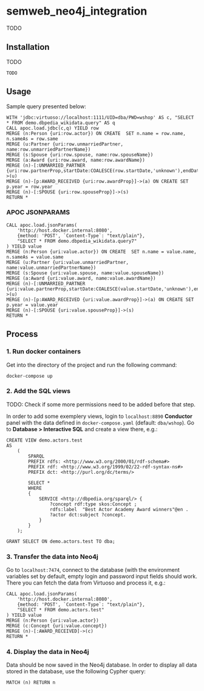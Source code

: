# semweb_neo4j_integration
TODO

## Installation

TODO
```
TODO
```

## Usage

Sample query presented below:

```neo4j
WITH 'jdbc:virtuoso://localhost:1111/UID=dba/PWD=wshop' AS c, "SELECT * FROM demo.dbpedia_wikidata.query" AS q
CALL apoc.load.jdbc(c,q) YIELD row
MERGE (n:Person {uri:row.actor}) ON CREATE  SET n.name = row.name, n.sameAs = row.same
MERGE (u:Partner {uri:row.unmarriedPartner, name:row.unmarriedPartnerName})
MERGE (s:Spouse {uri:row.spouse, name:row.spouseName})
MERGE (a:Award {uri:row.award, name:row.awardName})
MERGE (n)-[:UNMARRIED_PARTNER {uri:row.partnerProp,startDate:COALESCE(row.startDate,'unknown'),endDate:COALESCE(row.endDate,'unknown')}]->(u)
MERGE (n)-[p:AWARD_RECEIVED {uri:row.awardProp}]->(a) ON CREATE SET p.year = row.year
MERGE (n)-[:SPOUSE {uri:row.spouseProp}]->(s)
RETURN *
```

### APOC JSONPARAMS

```
CALL apoc.load.jsonParams(
    'http://host.docker.internal:8080',
    {method: 'POST', `Content-Type`: "text/plain"},
    "SELECT * FROM demo.dbpedia_wikidata.query7"
) YIELD value
MERGE (n:Person {uri:value.actor}) ON CREATE  SET n.name = value.name, n.sameAs = value.same
MERGE (u:Partner {uri:value.unmarriedPartner, name:value.unmarriedPartnerName})
MERGE (s:Spouse {uri:value.spouse, name:value.spouseName})
MERGE (a:Award {uri:value.award, name:value.awardName})
MERGE (n)-[:UNMARRIED_PARTNER {uri:value.partnerProp,startDate:COALESCE(value.startDate,'unknown'),endDate:COALESCE(value.endDate,'unknown')}]->(u)
MERGE (n)-[p:AWARD_RECEIVED {uri:value.awardProp}]->(a) ON CREATE SET p.year = value.year
MERGE (n)-[:SPOUSE {uri:value.spouseProp}]->(s)
RETURN *
```

## Process

### 1. Run docker containers
Get into the directory of the project and run the following command:
```
docker-compose up
```

### 2. Add the SQL views
TODO: Check if some more permissions need to be added before that step.

In order to add some exemplery views, login to `localhost:8890` **Conductor** panel with the data defined in `docker-compose.yaml` (default: `dba/wshop`). Go to **Database > Interactive SQL** and create a view there, e.g.:

```
CREATE VIEW demo.actors.test
AS
    (
        SPARQL
		PREFIX rdfs: <http://www.w3.org/2000/01/rdf-schema#>
		PREFIX rdf: <http://www.w3.org/1999/02/22-rdf-syntax-ns#>
		PREFIX dct:	<http://purl.org/dc/terms/>

		SELECT *
		WHERE
		{
			SERVICE <http://dbpedia.org/sparql/> {
				?concept rdf:type skos:Concept ;
				rdfs:label  "Best Actor Academy Award winners"@en .
				?actor dct:subject ?concept.
			}
		}
	);
                           
GRANT SELECT ON demo.actors.test TO dba;
```

### 3. Transfer the data into Neo4j
Go to `localhost:7474`, connect to the database (with the environment variables set by default, empty login and password input fields should work. There you can fetch the data from Virtuoso and process it, e.g.:

```
CALL apoc.load.jsonParams(
    'http://host.docker.internal:8080',
    {method: 'POST', `Content-Type`: "text/plain"},
    "SELECT * FROM demo.actors.test"
) YIELD value
MERGE (n:Person {uri:value.actor})
MERGE (c:Concept {uri:value.concept})
MERGE (n)-[:AWARD_RECEIVED]->(c)
RETURN *
```

### 4. Display the data in Neo4j
Data should be now saved in the Neo4j database. In order to display all data stored in the database, use the following Cypher query:

```
MATCH (n) RETURN n
```